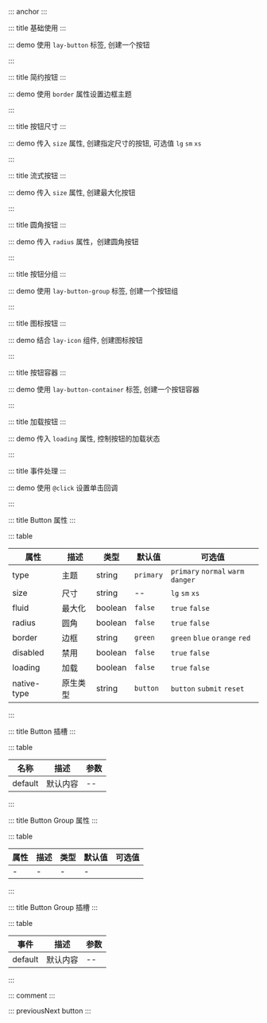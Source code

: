 ::: anchor
:::

::: title 基础使用
:::

::: demo 使用 `lay-button` 标签, 创建一个按钮

<template>
  <lay-button type="primary">原始按钮</lay-button>
  <lay-button type="default">默认按钮</lay-button>
  <lay-button type="normal">百搭按钮</lay-button>
  <lay-button type="warm">暖色按钮</lay-button>
  <lay-button type="danger">警告按钮</lay-button>
  <lay-button type="disabled">禁用按钮</lay-button>
</template>

<script>
import { ref } from 'vue'

export default {
  setup() {

    return {
    }
  }
}
</script>

:::

::: title 简约按钮
:::

::: demo 使用 `border` 属性设置边框主题

<template>
  <lay-button type="primary">原始按钮</lay-button>
  <lay-button type="primary" border="green">默认按钮</lay-button>
  <lay-button type="primary" border="blue">百搭按钮</lay-button>
  <lay-button type="primary" border="orange">暖色按钮</lay-button>
  <lay-button type="primary" border="red">警告按钮</lay-button>
  <lay-button type="primary" border="black">禁用按钮</lay-button>
</template>

<script>
import { ref } from 'vue'

export default {
  setup() {

    return {
    }
  }
}
</script>

:::

::: title 按钮尺寸
:::

::: demo 传入 `size` 属性, 创建指定尺寸的按钮, 可选值 `lg` `sm` `xs`

<template>
  <lay-button type="primary" size="lg">原始按钮</lay-button>
  <lay-button type="default" size="lg">默认按钮</lay-button>
  <lay-button type="normal" size="lg">百搭按钮</lay-button>
  <lay-button type="warm" size="lg">暖色按钮</lay-button>
  <lay-button type="danger" size="lg">警告按钮</lay-button>
  <lay-button type="disabled" size="lg">禁用按钮</lay-button>
</template>

<script>
import { ref } from 'vue'

export default {
  setup() {

    return {
    }
  }
}
</script>

:::

::: title 流式按钮
:::

::: demo 传入 `size` 属性, 创建最大化按钮

<template>
  <lay-button type="primary" fluid>最大化按钮</lay-button>
  <br/>
  <br/>
  <lay-button type="default" fluid>最大化按钮</lay-button>
</template>

<script>
import { ref } from 'vue'

export default {
  setup() {

    return {
    }
  }
}
</script>

:::

::: title 圆角按钮
:::

::: demo 传入 `radius` 属性，创建圆角按钮

<template>
  <lay-button type="primary" radius>原始按钮</lay-button>
  <lay-button type="default" radius>默认按钮</lay-button>
  <lay-button type="normal" radius>百搭按钮</lay-button>
  <lay-button type="warm" radius>暖色按钮</lay-button>
  <lay-button type="danger" radius>警告按钮</lay-button>
  <lay-button type="disabled" radius>禁用按钮</lay-button>
</template>

<script>
import { ref } from 'vue'

export default {
  setup() {

    return {
    }
  }
}
</script>

:::

::: title 按钮分组
:::

::: demo 使用 `lay-button-group` 标签, 创建一个按钮组

<template>
  <div>
    <lay-button-group>
      <lay-button type="default">默认按钮</lay-button>
      <lay-button type="default">默认按钮</lay-button>
      <lay-button type="default">默认按钮</lay-button>
    </lay-button-group>
    <lay-button-group>
      <lay-button type="primary">默认按钮</lay-button>
      <lay-button type="primary">默认按钮</lay-button>
      <lay-button type="primary">默认按钮</lay-button>
    </lay-button-group>
  </div>
</template>

<script>
import { ref } from 'vue'

export default {
  setup() {

    return {
    }
  }
}
</script>

:::

::: title 图标按钮
:::

::: demo 结合 `lay-icon` 组件, 创建图标按钮

<template>
  <lay-button-container>
      <lay-button type="primary"><lay-icon type="layui-icon-left"></lay-icon></lay-button>
      <lay-button type="primary"><lay-icon type="layui-icon-right"></lay-icon></lay-button>
  </lay-button-container>
</template>

<script>
import { ref } from 'vue'

export default {
  setup() {

    return {
    }
  }
}
</script>

:::

::: title 按钮容器
:::

::: demo 使用 `lay-button-container` 标签, 创建一个按钮容器

<template>
  <lay-button-container>
      <lay-button type="default">新增</lay-button>
      <lay-button type="default">删除</lay-button>
      <lay-button type="default">修改</lay-button>
  </lay-button-container>
</template>

<script>
import { ref } from 'vue'

export default {
  setup() {

    return {
    }
  }
}
</script>

:::

::: title 加载按钮
:::

::: demo 传入 `loading` 属性, 控制按钮的加载状态

<template>
  <lay-button-container>
      <lay-button type="default" :loading="loading">加载</lay-button>
      <lay-switch v-model="loading"></lay-switch>
  </lay-button-container>
</template>

<script>
import { ref } from 'vue'

export default {
  setup() {

    const loading = ref(true)

    return {
      loading
    }
  }
}
</script>

:::

::: title 事件处理
:::

::: demo 使用 `@click` 设置单击回调

<template>
  <lay-button type="default" @click="clickHandle">单击事件</lay-button>
</template>

<script>
import { ref } from 'vue'

export default {
  setup() {
    
    const clickHandle = function() {
      console.log('点击事件')
    }

    return {
      clickHandle
    }
  }
}
</script>

:::

::: title Button 属性
:::

::: table

| 属性        | 描述     | 类型    | 默认值    | 可选值                             |
| ----------- | -------- | ------- | --------- | ----------------------------------|
| type        | 主题     | string  | `primary` | `primary` `normal` `warm` `danger` |
| size        | 尺寸     | string  | --        | `lg` `sm` `xs`                     |
| fluid       | 最大化   | boolean | `false`   | `true` `false`                     |
| radius      | 圆角     | boolean | `false`   | `true` `false`                     |
| border      | 边框     | string  | `green`   | `green` `blue` `orange` `red`      |
| disabled    | 禁用     | boolean | `false`   | `true` `false`                     |
| loading     | 加载     | boolean | `false`   | `true` `false`                     |
| native-type | 原生类型 | string  | `button`  | `button` `submit` `reset`          |

:::

::: title Button 插槽
:::

::: table

| 名称    | 描述     | 参数 |
| -----   | -------- | ---- |
| default | 默认内容 | -- |

:::

::: title Button Group 属性
:::

::: table


| 属性        | 描述     | 类型    | 默认值    | 可选值                             |
| ----------- | -------- | ------- | --------- | ----------------------------------|
| - | - | - | - |

:::

::: title Button Group 插槽
:::

::: table

| 事件  | 描述     | 参数 |
| ----- | -------- | ---- |
| default | 默认内容 | -- |

:::

::: comment
:::

::: previousNext button
:::